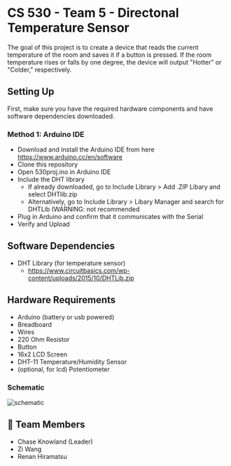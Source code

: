 # CS 530 - Team 5 - Directonal Temperature Sensor #
The goal of this project is to create a device that reads the current temperature of the room and saves it if a button is pressed. If the room temperature rises or falls by one degree, the device will output "Hotter" or "Colder," respectively. 

## Setting Up
First, make sure you have the required hardware components and have software dependencies downloaded.
### Method 1: Arduino IDE
  - Download and install the Arduino IDE from here https://www.arduino.cc/en/software
  - Clone this repository
  - Open 530proj.ino in Arduino IDE
  - Include the DHT library
    - If already downloaded, go to Include Library > Add .ZIP Libary and select DHTlib.zip
    - Alternatively, go to Include Library > Libary Manager and search for DHTLib (WARNING: not recommended
  - Plug in Arduino and confirm that it communicates with the Serial
  - Verify and Upload

## Software Dependencies
- DHT Library (for temperature sensor)
   - https://www.circuitbasics.com/wp-content/uploads/2015/10/DHTLib.zip

## Hardware Requirements
- Arduino (battery or usb powered)
- Breadboard
- Wires
- 220 Ohm Resistor
- Button
- 16x2 LCD Screen
- DHT-11 Temperature/Humidity Sensor
- (optional, for lcd) Potentiometer

### Schematic
![schematic](https://user-images.githubusercontent.com/8890306/145482942-5ac339f4-1b13-4538-8322-1284ea9a93c6.png)

## 👨 Team Members
- Chase Knowland (Leader)
- Zi Wang
- Renan Hiramatsu
